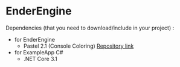 # EnderEngine

Dependencies (that you need to download/include in your project) :
* for EnderEngine
	- Pastel 2.1 (Console Coloring) [Repository link](https://github.com/silkfire/Pastel)
* for ExampleApp C#
	- .NET Core 3.1
